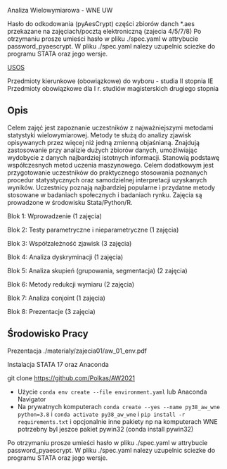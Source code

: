 Analiza Wielowymiarowa - WNE UW

Hasło do odkodowania (pyAesCrypt) części zbiorów danch *.aes przekazane na zajęciach/pocztą elektroniczną (zajecia 4/5/7/8)
Po otrzymaniu prosze umieści hasło w pliku ./spec.yaml w attrybucie password_pyaescrypt.
W pliku ./spec.yaml nalezy uzupelnic sciezke do programu STATA oraz jego wersje.

[USOS](https://usosweb.wne.uw.edu.pl/kontroler.php?_action=actionx:katalog2/przedmioty/pokazPrzedmiot\(prz_kod:2400-M1IiEPKAW\))

Przedmioty kierunkowe (obowiązkowe) do wyboru - studia II stopnia IE  
Przedmioty obowiązkowe dla I r. studiów magisterskich drugiego stopnia  

## Opis

Celem zajęć jest zapoznanie uczestników z najważniejszymi metodami statystyki wielowymiarowej. Metody te służą do analizy zjawisk opisywanych przez więcej niż jedną zmienną objaśnianą. Znajdują zastosowanie przy analizie dużych zbiorów danych, umożliwiając wydobycie z danych najbardziej istotnych informacji. Stanowią podstawę współczesnych metod uczenia maszynowego. Celem dodatkowym jest przygotowanie uczestników do praktycznego stosowania poznanych procedur statystycznych oraz samodzielnej interpretacji uzyskanych wyników. Uczestnicy poznają najbardziej popularne i przydatne metody stosowane w badaniach społecznych i badaniach rynku. Zajęcia są prowadzone w środowisku Stata/Python/R.

Blok 1: Wprowadzenie (1 zajęcia)

Blok 2: Testy parametryczne i nieparametryczne (1 zajęcia)

Blok 3: Współzależność zjawisk (3 zajęcia)

Blok 4: Analiza dyskryminacji (1 zajęcia)

Blok 5: Analiza skupień (grupowania, segmentacja) (2 zajęcia)

Blok 6: Metody redukcji wymiaru (2 zajęcia)

Blok 7: Analiza conjoint (1 zajęcia)

Blok 8: Prezentacje (3 zajęcia)

## Środowisko Pracy

Prezentacja ./materialy/zajecia01/aw_01_env.pdf

Instalacja STATA 17 oraz Anaconda

git clone https://github.com/Polkas/AW2021

- Użycie `conda env create --file environment.yaml` lub Anaconda Navigator
- Na prywatnych komputerach `conda create --yes --name py38_aw_wne python=3.8` i `conda activate py38_aw_wne` i `pip install -r requirements.txt` i opcjonalnie inne pakiety np na komputerach WNE potrzebny byl jeszce pakiet pywin32 (conda install pywin32)

Po otrzymaniu prosze umieści hasło w pliku ./spec.yaml w attrybucie password_pyaescrypt.
W pliku ./spec.yaml nalezy uzupelnic sciezke do programu STATA oraz jego wersje.
